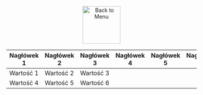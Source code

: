 <div align="center">
<a href=https://github.com/Prime2390/Prime2390/blob/main/Portfolio/Portfolio.md>
    <img src="https://raw.githubusercontent.com/Prime2390/Prime2390/refs/heads/main/Icons/DALL·E%202024-11-11%2022.20.53%20-%20A%20minimalistic%20and%20modern%20icon%20representing%20'Back%20to%20Menu'.%20The%20icon%20should%20feature%20an%20arrow%20pointing%20to%20a%20menu%20or%20list%20symbol%2C%20indicating%20navigation%20.webp" alt="Back to Menu" style="width:100px;height:100px;">
</a>
</div>

<table>
  <thead>
    <tr>
      <th>Nagłówek 1</th>
      <th>Nagłówek 2</th>
      <th>Nagłówek 3</th>
        <th>Nagłówek 4</th>
        <th>Nagłówek 5</th>
        <th>Nagłówek 6</th>
    </tr>
  </thead>
  <tbody>
    <tr>
      <td>Wartość 1</td>
      <td>Wartość 2</td>
      <td>Wartość 3</td>
    </tr>
    <tr>
      <td>Wartość 4</td>
      <td>Wartość 5</td>
      <td>Wartość 6</td>
    </tr>
  </tbody>
</table>
